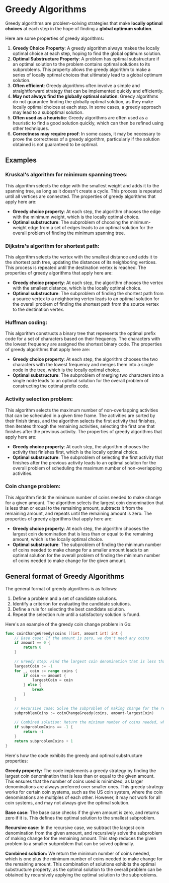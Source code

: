 # Greedy Algorithms

Greedy algorithms are problem-solving strategies that make **locally optimal choices** at each step 
in the hope of finding a **global optimum solution**. 

Here are some properties of greedy algorithms:

1. **Greedy Choice Property**: A greedy algorithm always makes the locally optimal choice at each step, hoping to find the global optimum solution.
1. **Optimal Substructure Property**: A problem has optimal substructure if an optimal solution to the problem contains optimal solutions to its subproblems. This property allows the greedy algorithm to make a series of locally optimal choices that ultimately lead to a global optimum solution.
1. **Often efficient**: Greedy algorithms often involve a simple and straightforward strategy that can be implemented quickly and efficiently.
1. **May not always find the globally optimal solution**: Greedy algorithms do not guarantee finding the globally optimal solution, as they make locally optimal choices at each step. In some cases, a greedy approach may lead to a suboptimal solution.
1. **Often used as a heuristic**: Greedy algorithms are often used as a heuristic to find a good solution quickly, which can then be refined using other techniques.
1. **Correctness may require proof**: In some cases, it may be necessary to prove the correctness of a greedy algorithm, particularly if the solution obtained is not guaranteed to be optimal.

## Examples

### Kruskal's algorithm for minimum spanning trees:
This algorithm selects the edge with the smallest weight and adds it to the spanning tree, 
as long as it doesn't create a cycle. This process is repeated until all vertices are connected. 
The properties of greedy algorithms that apply here are:
  - **Greedy choice property**: At each step, the algorithm chooses the edge with the minimum weight, which is the locally optimal choice.
  - **Optimal substructure**: The subproblem of choosing the minimum-weight edge from a set of edges leads to an optimal solution for the overall problem of finding the minimum spanning tree.

### Dijkstra's algorithm for shortest path: 
This algorithm selects the vertex with the smallest distance and adds it to the shortest path tree, updating the distances of its neighboring vertices. This process is repeated until the destination vertex is reached. The properties of greedy algorithms that apply here are:
  * **Greedy choice property**: At each step, the algorithm chooses the vertex with the smallest distance, which is the locally optimal choice.
  * **Optimal substructure**: The subproblem of finding the shortest path from a source vertex to a neighboring vertex leads to an optimal solution for the overall problem of finding the shortest path from the source vertex to the destination vertex.

### Huffman coding:
This algorithm constructs a binary tree that represents the optimal prefix code for a set of characters based on their frequency. The characters with the lowest frequency are assigned the shortest binary code. The properties of greedy algorithms that apply here are:
  * **Greedy choice property**: At each step, the algorithm chooses the two characters with the lowest frequency and merges them into a single node in the tree, which is the locally optimal choice.
  * **Optimal substructure**: The subproblem of merging two characters into a single node leads to an optimal solution for the overall problem of constructing the optimal prefix code.

### Activity selection problem:
This algorithm selects the maximum number of non-overlapping activities that can be scheduled in a given time frame. The activities are sorted by their finish times, and the algorithm selects the first activity that finishes, then iterates through the remaining activities, selecting the first one that finishes after the previous activity. The properties of greedy algorithms that apply here are:
  * **Greedy choice property**: At each step, the algorithm chooses the activity that finishes first, which is the locally optimal choice.
  * **Optimal substructure**: The subproblem of selecting the first activity that finishes after the previous activity leads to an optimal solution for the overall problem of scheduling the maximum number of non-overlapping activities.

### Coin change problem:
This algorithm finds the minimum number of coins needed to make change for a given amount. The algorithm selects the largest coin denomination that is less than or equal to the remaining amount, subtracts it from the remaining amount, and repeats until the remaining amount is zero. The properties of greedy algorithms that apply here are:
  * **Greedy choice property**: At each step, the algorithm chooses the largest coin denomination that is less than or equal to the remaining amount, which is the locally optimal choice.
  * **Optimal substructure**: The subproblem of finding the minimum number of coins needed to make change for a smaller amount leads to an optimal solution for the overall problem of finding the minimum number of coins needed to make change for the given amount.

## General format of Greedy Algorithms

The general format of greedy algorithms is as follows:

1. Define a problem and a set of candidate solutions.
1. Identify a criterion for evaluating the candidate solutions.
1. Define a rule for selecting the best candidate solution.
1. Repeat the selection rule until a satisfactory solution is found.

Here's an example of the greedy coin change problem in Go:

```go
func coinChangeGreedy(coins []int, amount int) int {
    // Base case: If the amount is zero, we don't need any coins
    if amount == 0 {
        return 0
    }
    
    // Greedy step: Find the largest coin denomination that is less than or equal to the given amount
    largestCoin := -1
    for _, coin := range coins {
        if coin <= amount {
            largestCoin = coin
        } else {
            break
        }
    }
    
    // Recursive case: Solve the subproblem of making change for the remaining amount after subtracting the largest coin denomination
    subproblemCoins := coinChangeGreedy(coins, amount-largestCoin)
    
    // Combined solution: Return the minimum number of coins needed, which is one plus the minimum number of coins needed to make change for the remaining amount
    if subproblemCoins == -1 {
        return -1
    }
    return subproblemCoins + 1
}

```
Here's how the code exhibits the greedy and optimal substructure properties:

**Greedy property:** The code implements a greedy strategy by finding the largest coin denomination that is less than or equal to the given amount. This ensures that the number of coins used is minimized, as larger denominations are always preferred over smaller ones. This greedy strategy works for certain coin systems, such as the US coin system, where the coin denominations are multiples of each other. However, it may not work for all coin systems, and may not always give the optimal solution.

**Base case:** The base case checks if the given amount is zero, and returns zero if it is. This defines the optimal solution to the smallest subproblem.

**Recursive case:** In the recursive case, we subtract the largest coin denomination from the given amount, and recursively solve the subproblem of making change for the remaining amount. This step reduces the given problem to a smaller subproblem that can be solved optimally.

**Combined solution:** We return the minimum number of coins needed, which is one plus the minimum number of coins needed to make change for the remaining amount. This combination of solutions exhibits the optimal substructure property, as the optimal solution to the overall problem can be obtained by recursively applying the optimal solution to the subproblems.

